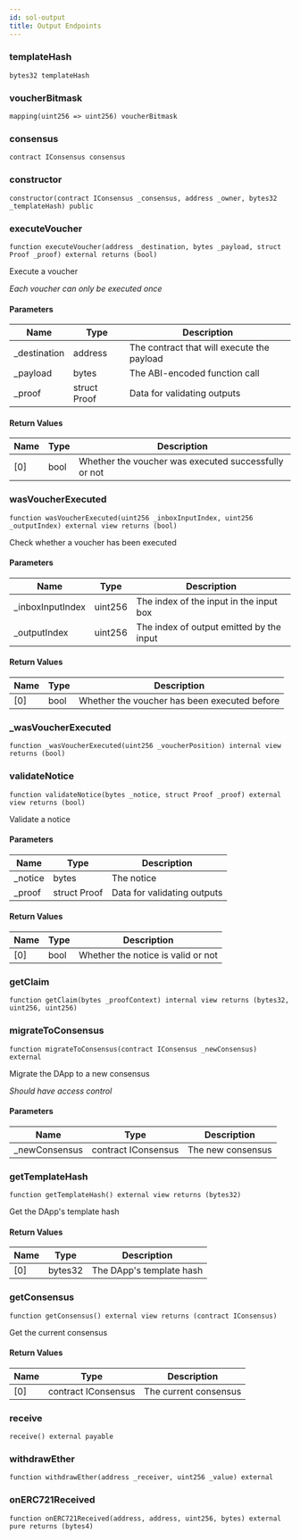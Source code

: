 ```yaml
---
id: sol-output
title: Output Endpoints
---
```


### templateHash

```solidity
bytes32 templateHash
```

### voucherBitmask

```solidity
mapping(uint256 => uint256) voucherBitmask
```

### consensus

```solidity
contract IConsensus consensus
```

### constructor

```solidity
constructor(contract IConsensus _consensus, address _owner, bytes32 _templateHash) public
```

### executeVoucher

```solidity
function executeVoucher(address _destination, bytes _payload, struct Proof _proof) external returns (bool)
```

Execute a voucher

_Each voucher can only be executed once_

#### Parameters

| Name | Type | Description |
| ---- | ---- | ----------- |
| _destination | address | The contract that will execute the payload |
| _payload | bytes | The ABI-encoded function call |
| _proof | struct Proof | Data for validating outputs |

#### Return Values

| Name | Type | Description |
| ---- | ---- | ----------- |
| [0] | bool | Whether the voucher was executed successfully or not |

### wasVoucherExecuted

```solidity
function wasVoucherExecuted(uint256 _inboxInputIndex, uint256 _outputIndex) external view returns (bool)
```

Check whether a voucher has been executed

#### Parameters

| Name | Type | Description |
| ---- | ---- | ----------- |
| _inboxInputIndex | uint256 | The index of the input in the input box |
| _outputIndex | uint256 | The index of output emitted by the input |

#### Return Values

| Name | Type | Description |
| ---- | ---- | ----------- |
| [0] | bool | Whether the voucher has been executed before |

### _wasVoucherExecuted

```solidity
function _wasVoucherExecuted(uint256 _voucherPosition) internal view returns (bool)
```

### validateNotice

```solidity
function validateNotice(bytes _notice, struct Proof _proof) external view returns (bool)
```

Validate a notice

#### Parameters

| Name | Type | Description |
| ---- | ---- | ----------- |
| _notice | bytes | The notice |
| _proof | struct Proof | Data for validating outputs |

#### Return Values

| Name | Type | Description |
| ---- | ---- | ----------- |
| [0] | bool | Whether the notice is valid or not |

### getClaim

```solidity
function getClaim(bytes _proofContext) internal view returns (bytes32, uint256, uint256)
```

### migrateToConsensus

```solidity
function migrateToConsensus(contract IConsensus _newConsensus) external
```

Migrate the DApp to a new consensus

_Should have access control_

#### Parameters

| Name | Type | Description |
| ---- | ---- | ----------- |
| _newConsensus | contract IConsensus | The new consensus |

### getTemplateHash

```solidity
function getTemplateHash() external view returns (bytes32)
```

Get the DApp's template hash

#### Return Values

| Name | Type | Description |
| ---- | ---- | ----------- |
| [0] | bytes32 | The DApp's template hash |

### getConsensus

```solidity
function getConsensus() external view returns (contract IConsensus)
```

Get the current consensus

#### Return Values

| Name | Type | Description |
| ---- | ---- | ----------- |
| [0] | contract IConsensus | The current consensus |

### receive

```solidity
receive() external payable
```

### withdrawEther

```solidity
function withdrawEther(address _receiver, uint256 _value) external
```

### onERC721Received

```solidity
function onERC721Received(address, address, uint256, bytes) external pure returns (bytes4)
```
